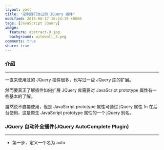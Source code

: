 ```yaml
---
layout: post
title: "定制我们自己的 JQuery 插件"
modified: 2015-08-17 18:24:19 +0800
tags: [JavaScript JQuery]
image:
  feature: abstract-9.jpg
  background: witewall_3.png
comments: true
share: true
---
```


### 介绍
---

一直来使用过的 JQuery 插件很多，也写过一些 JQuery 库的扩展。

然而要真正了解插件如何扩展 JQuery 库需要对 JavaScript prototype 属性有一些基本的了解。

虽然说不直接使用，但是 JavaScript prototype 属性可通过 jQuery 属性 fn 在后台使用，这是原生 JavaScript prototype 属性的一个 jQuery 别名。


### JQuery 自动补全插件(JQuery AutoComplete Plugin)
---

* 第一步，定义一个名为 auto


